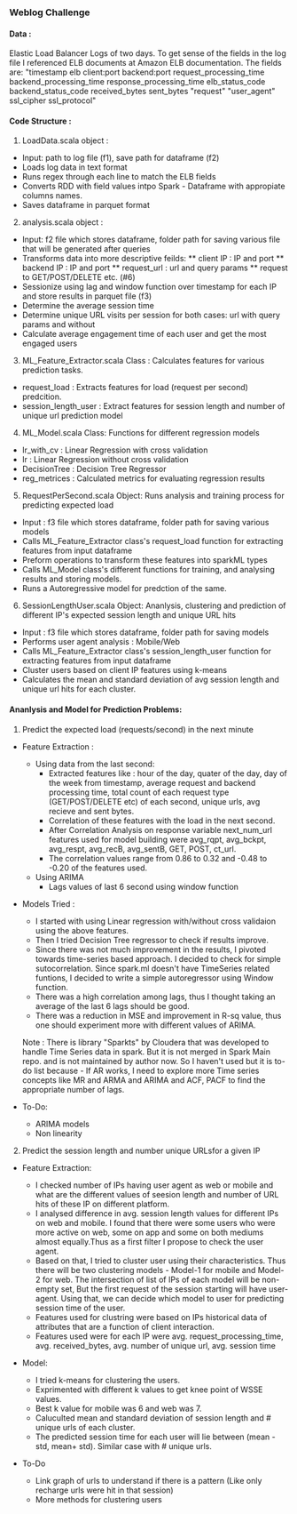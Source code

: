 
 ### Weblog Challenge

 #### Data : 
 Elastic Load Balancer Logs of two days. To get sense of the fields in the log file I referenced ELB documents at Amazon ELB documentation. The fields are:
 "timestamp elb client:port backend:port request_processing_time backend_processing_time response_processing_time elb_status_code backend_status_code received_bytes sent_bytes "request" "user_agent" ssl_cipher ssl_protocol"

 #### Code Structure : 
 1. LoadData.scala object : 
  * Input: path to log file (f1), save path for dataframe (f2)
  * Loads log data in text format
  * Runs regex through each line to match the ELB fields
  * Converts RDD with field values intpo Spark - Dataframe with appropiate columns names.
  * Saves dataframe in parquet format

 2. analysis.scala object : 
 * Input: f2 file which stores dataframe, folder path for saving various file that will be generated after queries
 * Transforms data into more descriptive feilds:
   ** client IP : IP and port
   ** backend IP : IP and port
   ** request_url : url and query params
   ** request to GET/POST/DELETE etc. (#6)
 * Sessionize using lag and window function over timestamp for each IP and store results in parquet file (f3)
 * Determine the average session time
 * Determine unique URL visits per session for both cases: url with query params and without
 * Calculate average engagement time of each user and get the most engaged users

 3. ML_Feature_Extractor.scala Class :
 Calculates features for various prediction tasks.
 * request_load : Extracts features for load (request per second) predcition.
 * session_length_user : Extract features for session length and number of unique url prediction model

 4. ML_Model.scala Class:
 Functions for different regression models
 * lr_with_cv : Linear Regression with cross validation
 * lr : Linear Regression without cross validation
 * DecisionTree : Decision Tree Regressor
 * reg_metrices : Calculated metrics for evaluating regression results

 5. RequestPerSecond.scala Object:
 Runs analysis and training process for predicting expected load
 * Input :  f3 file which stores dataframe, folder path for saving various models
 * Calls ML_Feature_Extractor class's request_load function for extracting features from input dataframe
 * Preform operations to transform these features into sparkML types
 * Calls ML_Model class's different functions for training, and analysing results and storing models.
 * Runs a Autoregressive model for predction of the same.

 6. SessionLengthUser.scala Object:
 Ananlysis, clustering and prediction of different IP's expected session length and unique URL hits
   * Input : f3 file which stores dataframe, folder path for saving models
   * Performs user agent analysis : Mobile/Web
   * Calls ML_Feature_Extractor class's session_length_user function for extracting features from input dataframe
   * Cluster users based on client IP features using k-means
   * Calculates the mean and standard deviation of avg session length and unique url hits for each cluster.

#### Ananlysis and Model for Prediction Problems:

1. Predict the expected load (requests/second) in the next minute 

* Feature Extraction :
  * Using data from the last second:
    * Extracted features like : hour of the day, quater of the day, day of the week from timestamp, average request and backend processing time, total count of each request type (GET/POST/DELETE etc) of each second, unique urls, avg recieve and sent bytes.
    * Correlation of these features with the load in the next second.
    * After Correlation Analysis on response variable next_num_url features used for model building were avg_rqpt, avg_bckpt, avg_respt, avg_recB, avg_sentB, GET, POST, ct_url.
    * The correlation values range from 0.86 to 0.32 and -0.48 to -0.20 of the features used.
  * Using ARIMA
    * Lags values of last 6 second using window function

* Models Tried :
  * I started with using Linear regression with/without cross validaion using the above features.
  * Then I tried Decision Tree regressor to check if results improve.
  * Since there was not much improvement in the results, I pivoted towards time-series based approach. I decided to check for simple sutocorrelation. Since spark.ml doesn't have TimeSeries related funtions, I decided to write a simple autoregressor using Window function.
   *  There was a high correlation among lags, thus I thought taking an average of the last 6 lags should be good. 
   *  There was a reduction in MSE and improvement in R-sq value, thus one should experiment more with different values of ARIMA.
  
  Note : There is library "Sparkts" by Cloudera that was developed to handle Time Series data in spark. But it is not merged in Spark Main repo. and is not maintained by author now. So I haven't used but it is to-do list because - If AR works, I need to explore more Time series concepts like MR and ARMA and ARIMA and ACF, PACF to find the appropriate number of lags.
  
 * To-Do:
   * ARIMA models
   * Non linearity
  
2. Predict the session length and number unique URLsfor a given IP

* Feature Extraction:
  * I checked number of IPs having user agent as web or mobile and what are the different values of seesion length and number of URL hits of these IP on different platform.
  * I analysed difference in avg. session length values for different IPs on web and mobile. I found that there were some users who were more active on web, some on app and some on both mediums almost equally.Thus as a first filter I propose to check the user agent. 
  * Based on that, I tried to cluster user using their characteristics. Thus there will be two clustering models - Model-1 for mobile and Model-2 for web. The intersection of list of IPs of each model will be non-empty set, But the first request of the session starting will have user-agent. Using that, we can decide which model to user for predicting session time of the user.
  * Features used for clustring were based on IPs historical data of attributes that are a function of client interaction.
  * Features used were for each IP were avg. request_processing_time, avg. received_bytes, avg. number of unique url, avg. session time 

* Model:
  * I tried k-means for clustering the users.
  * Exprimented with different k values to get knee point of WSSE values.
  * Best k value for mobile was 6 and web was 7.
  * Caluculted mean and standard deviation of session length and # unique urls of each cluster.
  * The predicted session time for each user will lie between (mean - std, mean+ std). Similar case with # unique urls.
  
* To-Do
  * Link graph of urls to understand if there is a pattern (Like only recharge urls were hit in that session)
  * More methods for clustering users
  

